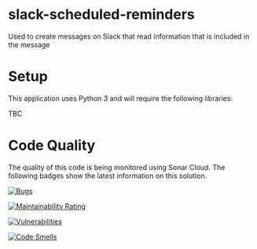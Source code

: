 # slack-scheduled-reminders
Used to create messages on Slack that read information that is included in the message

# Setup
This application uses Python 3 and will require the following libraries:

TBC

# Code Quality
The quality of this code is being monitored using Sonar Cloud. The following badges show the latest information on this solution.

[![Bugs](https://sonarcloud.io/api/project_badges/measure?project=kinetic-coder_slack-scheduled-reminders&metric=bugs)](https://sonarcloud.io/summary/new_code?id=kinetic-coder_slack-scheduled-reminders)

[![Maintainability Rating](https://sonarcloud.io/api/project_badges/measure?project=kinetic-coder_slack-scheduled-reminders&metric=sqale_rating)](https://sonarcloud.io/summary/new_code?id=kinetic-coder_slack-scheduled-reminders)

[![Vulnerabilities](https://sonarcloud.io/api/project_badges/measure?project=kinetic-coder_slack-scheduled-reminders&metric=vulnerabilities)](https://sonarcloud.io/summary/new_code?id=kinetic-coder_slack-scheduled-reminders)

[![Code Smells](https://sonarcloud.io/api/project_badges/measure?project=kinetic-coder_slack-scheduled-reminders&metric=code_smells)](https://sonarcloud.io/summary/new_code?id=kinetic-coder_slack-scheduled-reminders)